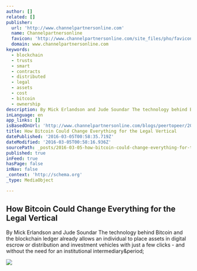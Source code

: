 ```yaml
---
author: []
related: []
publisher:
  url: 'http://www.channelpartnersonline.com'
  name: Channelpartnersonline
  favicon: 'http://www.channelpartnersonline.com/site_files/pho/favicon.ico'
  domain: www.channelpartnersonline.com
keywords:
  - blockchain
  - trusts
  - smart
  - contracts
  - distributed
  - legal
  - assets
  - cost
  - bitcoin
  - ownership
description: By Mick Erlandson and Jude Soundar The technology behind Bitcoin and the blockchain ledger already allows an individual to place assets in digital escrow or distribution and investment vehicles with just a few clicks - and without the need for an institutional intermediary.
inLanguage: en
app_links: []
isBasedOnUrl: 'http://www.channelpartnersonline.com/blogs/peertopeer/2016/03/how-bitcoin-could-change-everything-for-the-legal.aspx'
title: How Bitcoin Could Change Everything for the Legal Vertical
datePublished: '2016-03-05T00:58:35.719Z'
dateModified: '2016-03-05T00:58:16.936Z'
sourcePath: _posts/2016-03-05-how-bitcoin-could-change-everything-for-the-legal-vertical.md
published: true
inFeed: true
hasPage: false
inNav: false
_context: 'http://schema.org'
_type: MediaObject

---
```

<article style=""><h1>How Bitcoin Could Change Everything for the Legal Vertical</h1><p>By Mick Erlandson and Jude Soundar The technology behind Bitcoin and the blockchain ledger already allows an individual to place assets in digital escrow or distribution and investment vehicles with just a few clicks - and without the need for an institutional intermediary&amp;period;</p><img src="http://www.channelpartnersonline.com/~/media/30BACEF11EE0478E81CCFAC3C947DF4D.ashx" /></article>